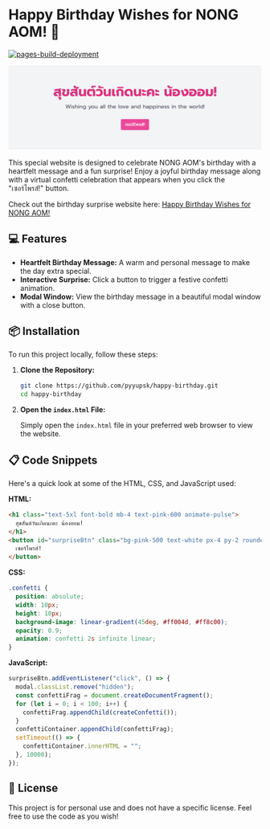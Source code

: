 # Happy Birthday Wishes for NONG AOM! 💖

[![pages-build-deployment](https://github.com/pyyupsk/happy-birthday/actions/workflows/pages/pages-build-deployment/badge.svg)](https://github.com/pyyupsk/happy-birthday/actions/workflows/pages/pages-build-deployment)

[![Happy Birthday Banner](.github/images/banner-image.png)](https://pyyupsk.github.io/happy-birthday/)

This special website is designed to celebrate NONG AOM's birthday with a heartfelt message and a fun surprise! Enjoy a joyful birthday message along with a virtual confetti celebration that appears when you click the "เซอร์ไพรส์!" button. 

Check out the birthday surprise website here: [Happy Birthday Wishes for NONG AOM!](https://pyyupsk.github.io/happy-birthday/)

## 💻 Features

- **Heartfelt Birthday Message:** A warm and personal message to make the day extra special.
- **Interactive Surprise:** Click a button to trigger a festive confetti animation.
- **Modal Window:** View the birthday message in a beautiful modal window with a close button.

## 📦 Installation

To run this project locally, follow these steps:

1. **Clone the Repository:**

   ```bash
   git clone https://github.com/pyyupsk/happy-birthday.git
   cd happy-birthday
   ```

2. **Open the `index.html` File:**

   Simply open the `index.html` file in your preferred web browser to view the website.

## 📋 Code Snippets

Here's a quick look at some of the HTML, CSS, and JavaScript used:

**HTML:**

```html
<h1 class="text-5xl font-bold mb-4 text-pink-600 animate-pulse">
  สุขสันต์วันเกิดนะคะ น้องออม!
</h1>
<button id="surpriseBtn" class="bg-pink-500 text-white px-4 py-2 rounded shadow hover:bg-pink-600 transition">
  เซอร์ไพรส์!
</button>
```

**CSS:**

```css
.confetti {
  position: absolute;
  width: 10px;
  height: 10px;
  background-image: linear-gradient(45deg, #ff004d, #ff8c00);
  opacity: 0.9;
  animation: confetti 2s infinite linear;
}
```

**JavaScript:**

```javascript
surpriseBtn.addEventListener("click", () => {
  modal.classList.remove("hidden");
  const confettiFrag = document.createDocumentFragment();
  for (let i = 0; i < 100; i++) {
    confettiFrag.appendChild(createConfetti());
  }
  confettiContainer.appendChild(confettiFrag);
  setTimeout(() => {
    confettiContainer.innerHTML = "";
  }, 10000);
});
```

## 📜 License

This project is for personal use and does not have a specific license. Feel free to use the code as you wish!